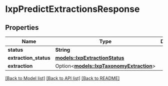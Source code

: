 # IxpPredictExtractionsResponse

## Properties

Name | Type | Description | Notes
------------ | ------------- | ------------- | -------------
**status** | **String** |  | 
**extraction_status** | [**models::IxpExtractionStatus**](IxpExtractionStatus.md) |  | 
**extraction** | Option<[**models::IxpTaxonomyExtraction**](IxpTaxonomyExtraction.md)> |  | 

[[Back to Model list]](../README.md#documentation-for-models) [[Back to API list]](../README.md#documentation-for-api-endpoints) [[Back to README]](../README.md)


